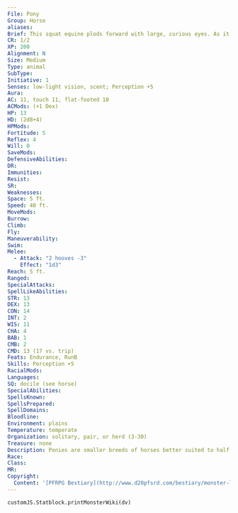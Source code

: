 ```yaml
---
File: Pony
Group: Horse
aliases: 
Brief: This squat equine plods forward with large, curious eyes. As it nears, it extends its muzzle, clearly expecting a treat.
CR: 1/2
XP: 200
Alignment: N
Size: Medium
Type: animal
SubType: 
Initiative: 1
Senses: low-light vision, scent; Perception +5
Aura: 
AC: 11, touch 11, flat-footed 10
ACMods: (+1 Dex)
HP: 13
HD: (2d8+4)
HPMods: 
Fortitude: 5
Reflex: 4
Will: 0
SaveMods: 
DefensiveAbilities: 
DR: 
Immunities: 
Resist: 
SR: 
Weaknesses: 
Space: 5 ft.
Speed: 40 ft.
MoveMods: 
Burrow: 
Climb: 
Fly: 
Maneuverability: 
Swim: 
Melee: 
  - Attack: "2 hooves -3"
    Effect: "1d3"
Reach: 5 ft.
Ranged: 
SpecialAttacks: 
SpellLikeAbilities: 
STR: 13
DEX: 13
CON: 14
INT: 2
WIS: 11
CHA: 4
BAB: 1
CMB: 2
CMD: 13 (17 vs. trip)
Feats: Endurance, RunB
Skills: Perception +5
RacialMods: 
Languages: 
SQ: docile (see horse)
SpecialAbilities: 
SpellsKnown: 
SpellsPrepared: 
SpellDomains: 
Bloodline: 
Environment: plains
Temperature: temperate
Organization: solitary, pair, or herd (3-30)
Treasure: none
Description: Ponies are smaller breeds of horses better suited to half lings, gnomes, and dwarves, but they also make fond pets for humans as well. They stand 3 to 4 feet tall and weigh about 600 pounds. A light load for a pony is up to 100 pounds, a medium load is 101-200 pounds, and a heavy load is 201-300 pounds. A pony can drag 1,500 pounds. The statistics presented above are for a typical pony. Tougher ponies with the advanced simple template exist, but are relatively uncommon and, unlike horses, these creatures are not generally called "heavy ponies." Like horses, ponies can be trained for combat with the Handle Animal skill, and such mounts often serve half lings, gnomes, and other small races as steeds in combat.
Race: 
Class: 
MR: 
Copyright:
  Content: '[PFRPG Bestiary](http://www.d20pfsrd.com/bestiary/monster-lists-and-details/-h/horse/pony)'
---
```

```dataviewjs
customJS.Statblock.printMonsterWiki(dv)
```
